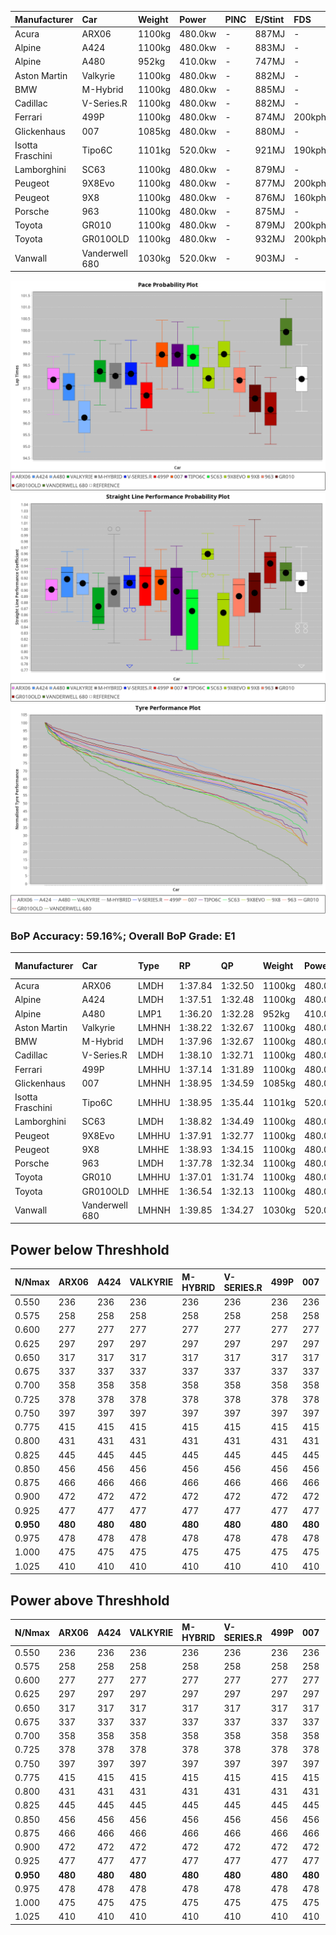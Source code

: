 | Manufacturer     | Car            | Weight | Power   | PINC    | E/Stint | FDS     |
|:-|:-|:-|:-|:-|:-|:-|
| Acura            | ARX06          | 1100kg | 480.0kw |    -    | 887MJ   |    -    |
| Alpine           | A424           | 1100kg | 480.0kw |    -    | 883MJ   |    -    |
| Alpine           | A480           | 952kg  | 410.0kw |    -    | 747MJ   |    -    |
| Aston Martin     | Valkyrie       | 1100kg | 480.0kw |    -    | 882MJ   |    -    |
| BMW              | M-Hybrid       | 1100kg | 480.0kw |    -    | 885MJ   |    -    |
| Cadillac         | V-Series.R     | 1100kg | 480.0kw |    -    | 882MJ   |    -    |
| Ferrari          | 499P           | 1100kg | 480.0kw |    -    | 874MJ   | 200kph  |
| Glickenhaus      | 007            | 1085kg | 480.0kw |    -    | 880MJ   |    -    |
| Isotta Fraschini | Tipo6C         | 1101kg | 520.0kw |    -    | 921MJ   | 190kph  |
| Lamborghini      | SC63           | 1100kg | 480.0kw |    -    | 879MJ   |    -    |
| Peugeot          | 9X8Evo         | 1100kg | 480.0kw |    -    | 877MJ   | 200kph  |
| Peugeot          | 9X8            | 1100kg | 480.0kw |    -    | 876MJ   | 160kph  |
| Porsche          | 963            | 1100kg | 480.0kw |    -    | 875MJ   |    -    |
| Toyota           | GR010          | 1100kg | 480.0kw |    -    | 879MJ   | 200kph  |
| Toyota           | GR010OLD       | 1100kg | 480.0kw |    -    | 932MJ   | 200kph  |
| Vanwall          | Vanderwell 680 | 1030kg | 520.0kw |    -    | 903MJ   |    -    |

![PACECHART](./IMG/AUTO.png)
![STRAIGHTLINEPERFORMANCECHART](./IMG/AUTO_sp.png)
![TYREPERFORMANCECHART](./IMG/AUTO_tw.png)

### BoP Accuracy: 59.16%; Overall BoP Grade: E1
| Manufacturer     | Car            | Type  | RP      | QP      | Weight | Power¹  | Threshhold | PINC    | Power²   | E/Stint | AVG Vmax  | FDS     | RDLC | L/Stint | BOP-Grade | Model Accuracy | Model Points | Match%  | SimDiff |
|:-|:-|:-|:-|:-|:-|:-|:-|:-|:-|:-|:-|:-|:-|:-|:-|:-|:-|:-|:-|
| Acura            | ARX06          | LMDH  | 1:37.84 | 1:32.50 | 1100kg | 480.0kw | 0.0kph     |    -    | 480.00kw |  887MJ  | 297.72kph |    -    | 0.97 | 29      | -B2       | 100.00%        | 996          | 82.19%  | +0.28   |
| Alpine           | A424           | LMDH  | 1:37.51 | 1:32.48 | 1100kg | 480.0kw | 0.0kph     |    -    | 480.00kw |  883MJ  | 301.90kph |    -    | 0.97 | 29      | -C1       | 97.47%         | 1810         | 76.94%  | #       |
| Alpine           | A480           | LMP1  | 1:36.20 | 1:32.28 |  952kg | 410.0kw | 0.0kph     |    -    | 410.00kw |  747MJ  | 300.51kph |    -    | 0.98 | 27      | -Ω1       | 92.36%         | 1643         | 4.34%   | #       |
| Aston Martin     | Valkyrie       | LMHNH | 1:38.22 | 1:32.67 | 1100kg | 480.0kw | 0.0kph     |    -    | 480.00kw |  882MJ  | 293.14kph |    -    | 0.98 | 29      | +C1       | 100.00%        | 466          | 76.59%  | #       |
| BMW              | M-Hybrid       | LMDH  | 1:37.96 | 1:32.67 | 1100kg | 480.0kw | 0.0kph     |    -    | 480.00kw |  885MJ  | 297.68kph |    -    | 0.97 | 29      | ~A1       | 100.00%        | 3339         | 100.00% | #       |
| Cadillac         | V-Series.R     | LMDH  | 1:38.10 | 1:32.71 | 1100kg | 480.0kw | 0.0kph     |    -    | 480.00kw |  882MJ  | 298.28kph |    -    | 0.97 | 29      | +B1       | 99.00%         | 6039         | 89.72%  | #       |
| Ferrari          | 499P           | LMHHU | 1:37.14 | 1:31.89 | 1100kg | 480.0kw | 0.0kph     |    -    | 480.00kw |  874MJ  | 298.99kph | 200kph  | 1.00 | 29      | -E1       | 99.56%         | 7418         | 55.87%  | #       |
| Glickenhaus      | 007            | LMHNH | 1:38.95 | 1:34.59 | 1085kg | 480.0kw | 0.0kph     |    -    | 480.00kw |  880MJ  | 300.51kph |    -    | 0.92 | 29      | +Ω1       | 93.90%         | 2170         | 46.42%  | #       |
| Isotta Fraschini | Tipo6C         | LMHHU | 1:38.95 | 1:35.44 | 1101kg | 520.0kw | 0.0kph     |    -    | 520.00kw |  921MJ  | 301.51kph | 190kph  | 1.02 | 29      | +Ω1       | 97.73%         | 129          | 25.60%  | #       |
| Lamborghini      | SC63           | LMDH  | 1:38.82 | 1:34.49 | 1100kg | 480.0kw | 0.0kph     |    -    | 480.00kw |  879MJ  | 291.85kph |    -    | 1.00 | 29      | +E1       | 100.00%        | 784          | 57.96%  | #       |
| Peugeot          | 9X8Evo         | LMHHU | 1:37.91 | 1:32.77 | 1100kg | 480.0kw | 0.0kph     |    -    | 480.00kw |  877MJ  | 308.01kph | 200kph  | 0.96 | 29      | -A2       | 100.00%        | 1889         | 94.53%  | #       |
| Peugeot          | 9X8            | LMHHE | 1:38.93 | 1:34.15 | 1100kg | 480.0kw | 0.0kph     |    -    | 480.00kw |  876MJ  | 291.40kph | 160kph  | 0.98 | 29      | +D1       | 99.16%         | 4816         | 67.33%  | #       |
| Porsche          | 963            | LMDH  | 1:37.78 | 1:32.34 | 1100kg | 480.0kw | 0.0kph     |    -    | 480.00kw |  875MJ  | 295.97kph |    -    | 0.98 | 29      | -B1       | 100.00%        | 14574        | 86.74%  | #       |
| Toyota           | GR010          | LMHHU | 1:37.01 | 1:31.74 | 1100kg | 480.0kw | 0.0kph     |    -    | 480.00kw |  879MJ  | 296.89kph | 200kph  | 1.01 | 29      | -Ω1       | 97.78%         | 5323         | 49.18%  | #       |
| Toyota           | GR010OLD       | LMHHE | 1:36.54 | 1:32.13 | 1100kg | 480.0kw | 0.0kph     |    -    | 480.00kw |  932MJ  | 304.67kph | 200kph  | 0.99 | 29      | -Ω1       | 94.52%         | 690          | 23.07%  | #       |
| Vanwall          | Vanderwell 680 | LMHNH | 1:39.85 | 1:34.27 | 1030kg | 520.0kw | 0.0kph     |    -    | 520.00kw |  903MJ  | 310.23kph |    -    | 1.02 | 30      | +Ω1       | 95.37%         | 639          | 10.11%  | #       |

## Power below Threshhold
| N/Nmax    | ARX06   | A424    | VALKYRIE | M-HYBRID | V-SERIES.R | 499P    | 007     | TIPO6C  | SC63    | 9X8EVO  | 9X8     | 963     | GR010   | GR010OLD | VANDERWELL 680 | ​     | RPM      | A480    |
|:-|:-|:-|:-|:-|:-|:-|:-|:-|:-|:-|:-|:-|:-|:-|:-|:-|:-|:-|
|  0.550    |  236    |  236    |  236     |  236     |  236       |  236    |  236    |  256    |  236    |  236    |  236    |  236    |  236    |  236     |  256           |  ​    |   --     |   -     |
|  0.575    |  258    |  258    |  258     |  258     |  258       |  258    |  258    |  279    |  258    |  258    |  258    |  258    |  258    |  258     |  279           |  ​    |   --     |   -     |
|  0.600    |  277    |  277    |  277     |  277     |  277       |  277    |  277    |  300    |  277    |  277    |  277    |  277    |  277    |  277     |  300           |  ​    |   --     |   -     |
|  0.625    |  297    |  297    |  297     |  297     |  297       |  297    |  297    |  322    |  297    |  297    |  297    |  297    |  297    |  297     |  322           |  ​    |   --     |   -     |
|  0.650    |  317    |  317    |  317     |  317     |  317       |  317    |  317    |  343    |  317    |  317    |  317    |  317    |  317    |  317     |  343           |  ​    |   --     |   -     |
|  0.675    |  337    |  337    |  337     |  337     |  337       |  337    |  337    |  365    |  337    |  337    |  337    |  337    |  337    |  337     |  365           |  ​    |   --     |   -     |
|  0.700    |  358    |  358    |  358     |  358     |  358       |  358    |  358    |  387    |  358    |  358    |  358    |  358    |  358    |  358     |  387           |  ​    |   --     |   -     |
|  0.725    |  378    |  378    |  378     |  378     |  378       |  378    |  378    |  409    |  378    |  378    |  378    |  378    |  378    |  378     |  409           |  ​    |   --     |   -     |
|  0.750    |  397    |  397    |  397     |  397     |  397       |  397    |  397    |  430    |  397    |  397    |  397    |  397    |  397    |  397     |  430           |  ​    |   --     |   -     |
|  0.775    |  415    |  415    |  415     |  415     |  415       |  415    |  415    |  449    |  415    |  415    |  415    |  415    |  415    |  415     |  449           |  ​    |  5000    |  241    |
|  0.800    |  431    |  431    |  431     |  431     |  431       |  431    |  431    |  467    |  431    |  431    |  431    |  431    |  431    |  431     |  467           |  ​    |  5500    |  284    |
|  0.825    |  445    |  445    |  445     |  445     |  445       |  445    |  445    |  482    |  445    |  445    |  445    |  445    |  445    |  445     |  482           |  ​    |  6000    |  318    |
|  0.850    |  456    |  456    |  456     |  456     |  456       |  456    |  456    |  494    |  456    |  456    |  456    |  456    |  456    |  456     |  494           |  ​    |  6500    |  359    |
|  0.875    |  466    |  466    |  466     |  466     |  466       |  466    |  466    |  505    |  466    |  466    |  466    |  466    |  466    |  466     |  505           |  ​    |  7000    |  401    |
|  0.900    |  472    |  472    |  472     |  472     |  472       |  472    |  472    |  512    |  472    |  472    |  472    |  472    |  472    |  472     |  512           |  ​    |  7500    |  411    |
|  0.925    |  477    |  477    |  477     |  477     |  477       |  477    |  477    |  517    |  477    |  477    |  477    |  477    |  477    |  477     |  517           |  ​    |  8000    |  407    |
| **0.950** | **480** | **480** | **480**  | **480**  | **480**    | **480** | **480** | **520** | **480** | **480** | **480** | **480** | **480** | **480**  | **520**        | **​** | **8500** | **410** |
|  0.975    |  478    |  478    |  478     |  478     |  478       |  478    |  478    |  518    |  478    |  478    |  478    |  478    |  478    |  478     |  518           |  ​    |  9000    |  205    |
|  1.000    |  475    |  475    |  475     |  475     |  475       |  475    |  475    |  514    |  475    |  475    |  475    |  475    |  475    |  475     |  514           |  ​    |   --     |   -     |
|  1.025    |  410    |  410    |  410     |  410     |  410       |  410    |  410    |  444    |  410    |  410    |  410    |  410    |  410    |  410     |  444           |  ​    |   --     |   -     |

## Power above Threshhold
| N/Nmax    | ARX06   | A424    | VALKYRIE | M-HYBRID | V-SERIES.R | 499P    | 007     | TIPO6C  | SC63    | 9X8EVO  | 9X8     | 963     | GR010   | GR010OLD | VANDERWELL 680 | ​     | RPM      | A480    |
|:-|:-|:-|:-|:-|:-|:-|:-|:-|:-|:-|:-|:-|:-|:-|:-|:-|:-|:-|
|  0.550    |  236    |  236    |  236     |  236     |  236       |  236    |  236    |  256    |  236    |  236    |  236    |  236    |  236    |  236     |  256           |  ​    |   --     |   -     |
|  0.575    |  258    |  258    |  258     |  258     |  258       |  258    |  258    |  279    |  258    |  258    |  258    |  258    |  258    |  258     |  279           |  ​    |   --     |   -     |
|  0.600    |  277    |  277    |  277     |  277     |  277       |  277    |  277    |  300    |  277    |  277    |  277    |  277    |  277    |  277     |  300           |  ​    |   --     |   -     |
|  0.625    |  297    |  297    |  297     |  297     |  297       |  297    |  297    |  322    |  297    |  297    |  297    |  297    |  297    |  297     |  322           |  ​    |   --     |   -     |
|  0.650    |  317    |  317    |  317     |  317     |  317       |  317    |  317    |  343    |  317    |  317    |  317    |  317    |  317    |  317     |  343           |  ​    |   --     |   -     |
|  0.675    |  337    |  337    |  337     |  337     |  337       |  337    |  337    |  365    |  337    |  337    |  337    |  337    |  337    |  337     |  365           |  ​    |   --     |   -     |
|  0.700    |  358    |  358    |  358     |  358     |  358       |  358    |  358    |  387    |  358    |  358    |  358    |  358    |  358    |  358     |  387           |  ​    |   --     |   -     |
|  0.725    |  378    |  378    |  378     |  378     |  378       |  378    |  378    |  409    |  378    |  378    |  378    |  378    |  378    |  378     |  409           |  ​    |   --     |   -     |
|  0.750    |  397    |  397    |  397     |  397     |  397       |  397    |  397    |  430    |  397    |  397    |  397    |  397    |  397    |  397     |  430           |  ​    |   --     |   -     |
|  0.775    |  415    |  415    |  415     |  415     |  415       |  415    |  415    |  449    |  415    |  415    |  415    |  415    |  415    |  415     |  449           |  ​    |  5000    |  241    |
|  0.800    |  431    |  431    |  431     |  431     |  431       |  431    |  431    |  467    |  431    |  431    |  431    |  431    |  431    |  431     |  467           |  ​    |  5500    |  284    |
|  0.825    |  445    |  445    |  445     |  445     |  445       |  445    |  445    |  482    |  445    |  445    |  445    |  445    |  445    |  445     |  482           |  ​    |  6000    |  318    |
|  0.850    |  456    |  456    |  456     |  456     |  456       |  456    |  456    |  494    |  456    |  456    |  456    |  456    |  456    |  456     |  494           |  ​    |  6500    |  359    |
|  0.875    |  466    |  466    |  466     |  466     |  466       |  466    |  466    |  505    |  466    |  466    |  466    |  466    |  466    |  466     |  505           |  ​    |  7000    |  401    |
|  0.900    |  472    |  472    |  472     |  472     |  472       |  472    |  472    |  512    |  472    |  472    |  472    |  472    |  472    |  472     |  512           |  ​    |  7500    |  411    |
|  0.925    |  477    |  477    |  477     |  477     |  477       |  477    |  477    |  517    |  477    |  477    |  477    |  477    |  477    |  477     |  517           |  ​    |  8000    |  407    |
| **0.950** | **480** | **480** | **480**  | **480**  | **480**    | **480** | **480** | **520** | **480** | **480** | **480** | **480** | **480** | **480**  | **520**        | **​** | **8500** | **410** |
|  0.975    |  478    |  478    |  478     |  478     |  478       |  478    |  478    |  518    |  478    |  478    |  478    |  478    |  478    |  478     |  518           |  ​    |  9000    |  205    |
|  1.000    |  475    |  475    |  475     |  475     |  475       |  475    |  475    |  514    |  475    |  475    |  475    |  475    |  475    |  475     |  514           |  ​    |   --     |   -     |
|  1.025    |  410    |  410    |  410     |  410     |  410       |  410    |  410    |  444    |  410    |  410    |  410    |  410    |  410    |  410     |  444           |  ​    |   --     |   -     |
